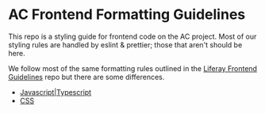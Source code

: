 # AC Frontend Formatting Guidelines

This repo is a styling guide for frontend code on the AC project.  Most of our styling rules are handled by eslint & prettier; those that aren't should be here.

We follow most of the same formatting rules outlined in the [Liferay Frontend Guidelines](https://github.com/liferay/liferay-frontend-guidelines) repo but there are some differences.



- [Javascript|Typescript](./javascript.md)
- [CSS](./css.md)
